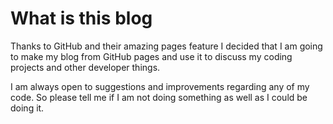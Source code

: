 What is this blog===========Thanks to GitHub and their amazing pages feature I decided that I am going to make my blog from GitHub pages and use it to discuss my coding projects and other developer things.I am always open to suggestions and improvements regarding any of my code. So please tell me if I am not doing something as well as I could be doing it.